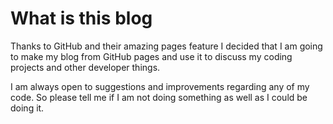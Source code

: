 What is this blog===========Thanks to GitHub and their amazing pages feature I decided that I am going to make my blog from GitHub pages and use it to discuss my coding projects and other developer things.I am always open to suggestions and improvements regarding any of my code. So please tell me if I am not doing something as well as I could be doing it.